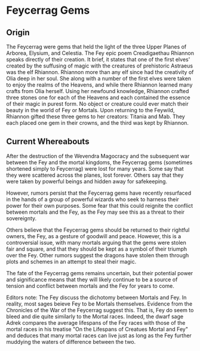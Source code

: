 # Feycerrag Gems

## Origin

The Feycerrag were gems that held the light of the three Upper Planes of Arborea, Elysium, and Celestia. The Fey epic poem Creadigaethau Rhiannon speaks directly of their creation. It brief, it states that one of the first elves' created by the suffusing of magic with the creatures of prehistoric Astraeus was the elf Rhiannon. Rhiannon more than any elf since had the creativity of Olia deep in her soul. She along with a number of the first elves were taken to enjoy the realms of the Heavens, and while there Rhiannon learned many crafts from Olia herself. Using her newfound knowledge, Rhiannon crafted three stones one for each of the Heavens and each contained the essence of their magic in purest form. No object or creature could ever match their beauty in the world of Fey or Mortals. Upon returning to the Feywild, Rhiannon gifted these three gems to her creators: Titania and Mab. They each placed one gem in their crowns, and the third was kept by Rhiannon. 

## Current Whereabouts

After the destruction of the Wevendra Magocracy and the subsequent war between the Fey and the mortal kingdoms, the Feycerrag gems (sometimes shortened simply to Feycerrag) were lost for many years. Some say that they were scattered across the planes, lost forever. Others say that they were taken by powerful beings and hidden away for safekeeping.

However, rumors persist that the Feycerrag gems have recently resurfaced in the hands of a group of powerful wizards who seek to harness their power for their own purposes. Some fear that this could reignite the conflict between mortals and the Fey, as the Fey may see this as a threat to their sovereignty.

Others believe that the Feycerrag gems should be returned to their rightful owners, the Fey, as a gesture of goodwill and peace. However, this is a controversial issue, with many mortals arguing that the gems were stolen fair and square, and that they should be kept as a symbol of their triumph over the Fey. Other rumors suggest the dragons have stolen them through plots and schemes in an attempt to steal their magic.

The fate of the Feycerrag gems remains uncertain, but their potential power and significance means that they will likely continue to be a source of tension and conflict between mortals and the Fey for years to come.

Editors note: The Fey discuss the dichotomy between Mortals and Fey. In reality, most sages beieve Fey to be Mortals themselves. Evidence from the Chronicles of the War of the Feycerrag suggest this. That is, Fey do seem to bleed and die quite similarly to the Mortal races. Indeed, the dwarf sage Adrek compares the average lifespans of the Fey races with those of the mortal races in his treatise "On the Lifespans of Creatues Mortal and Fey" and deduces that many mortal races can live just as long as the Fey further muddying the waters of difference between the two. 
